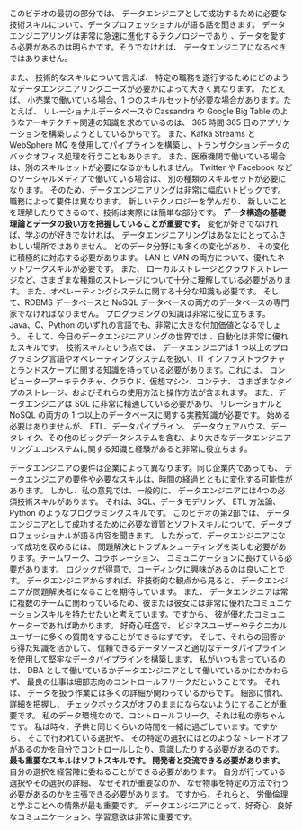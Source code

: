 このビデオの最初の部分では、 データエンジニアとして成功するために必要な技術スキルについて、データプロフェッショナルが語る話を聞きます。 データエンジニアリングは非常に急速に進化するテクノロジーであり 、データを愛する必要があるのは明らかです。そうでなければ、 データエンジニアになるべきではありません。

また、 技術的なスキルについて言えば、 特定の職務を遂行するためにどのようなデータエンジニアリングニーズが必要かによって大きく異なります。
たとえば、 小売業で働いている場合、1 つのスキルセットが必要な場合があります。たとえば、 リレーショナルデータベースや Cassandra や Google Big Table のようなアーキテクチャ関連の知識を求めているのは、 365 時間 365 日のアプリケーションを構築しようとしているからです。 
また、Kafka Streams と WebSphere MQ を使用してパイプラインを構築し、トランザクションデータのバックオフィス処理を行うこともあります。 
また、医療機関で働いている場合は、別のスキルセットが必要になるかもしれません。 
Twitter や Facebook などのソーシャルメディアで働いている場合は、 別の種類のスキルセットが必要になります。
そのため、データエンジニアリングは非常に幅広いトピックです。 職務によって要件は異なります。 新しいテクノロジーを学んだり、 新しいことを理解したりできるので、技術は実際には簡単な部分です。 
**データ構造の基礎理論とデータの扱い方を把握していることが重要です。** 変化が好きでなければ、学ぶのが好きでなければ、 データエンジニアリングはあなたにとってふさわしい場所ではありません。 どのデータ分野にも多くの変化があり、 その変化に積極的に対応する必要があります。
LAN と VAN の両方について、優れたネットワークスキルが必要です。 
また、 ローカルストレージとクラウドストレージなど、さまざまな種類のストレージについて十分に理解している必要があります。 
また、オペレーティングシステムに関する十分な知識も必要です。 
そして、RDBMS データベースと NoSQL データベースの両方のデータベースの専門家でなければなりません。
プログラミングの知識は非常に役に立ちます。 Java、C、Python のいずれの言語でも、非常に大きな付加価値となるでしょう。 
そして、今日のデータエンジニアリングの世界では 、自動化は非常に優れたスキルです。
技術スキルという点では、 データエンジニアは 1 つ以上のプログラミング言語やオペレーティングシステムを扱い、IT インフラストラクチャとランドスケープに関する知識を持っている必要があります。これには、 コンピューターアーキテクチャ、クラウド、仮想マシン、コンテナ、 さまざまなタイプのストレージ、およびそれらの使用方法と操作方法が含まれます。 
また、データエンジニアは SQL に非常に精通している必要があり、 リレーショナルと NoSQL の両方の 1 つ以上のデータベースに関する実務知識が必要です。 
始める必要はありませんが、 ETL、データパイプライン、 データウェアハウス、データレイク、その他のビッグデータシステムを含む、より大きなデータエンジニアリングエコシステムに関する知識と経験があると非常に役立ちます。 

データエンジニアの要件は企業によって異なります。同じ企業内であっても、 データエンジニアの要件や必要なスキルは、時間の経過とともに変化する可能性があります。 
しかし、私の意見では、一般的に、 データエンジニアには4つの必須技術スキルがあります。
それは、SQL、データモデリング、 ETL 方法論、Python のようなプログラミングスキルです。 
このビデオの第2部では、 データエンジニアとして成功するために必要な資質とソフトスキルについて、データプロフェッショナルが語る内容を聞きます。 
したがって、データエンジニアになって成功を収めるには、 問題解決とトラブルシューティングを楽しむ必要があります。チームワーク、コラボレーション、 コミュニケーションに長けている必要があります。 
ロジックが得意で、コーディングに興味があるのは良いことです。 データエンジニアからすれば、非技術的な観点から見ると、 データエンジニアが問題解決者になることを期待しています。
また、 データエンジニアは常に複数のチームに関わっているため、彼または彼女には非常に優れたコミュニケーションスキルを持たせたいと考えています。ですから、
彼が優れたコミュニケーターであれば助かります。 好奇心旺盛で、 ビジネスユーザーやテクニカルユーザーに多くの質問をすることができるはずです。 
そして、それらの回答から得た知識を活かして、 信頼できるデータソースと適切なデータパイプラインを使用して堅牢なデータパイプラインを構築します。
私がいつも言っているのは、 DBA として働いているかデータエンジニアとして働いているかにかかわらず、 最良の仕事は細部志向のコントロールフリークだということです。
それは、 データを扱う作業には多くの詳細が関わっているからです。 細部に慣れ、 詳細を把握し、 チェックボックスがオフのままにならないようにすることが重要です。 
私のデータ環境なので、コントロールフリーク。それは私の赤ちゃんです。 私は時々、子供と同じくらいの時間を一緒に過ごしています。ですから、 そこで行われている選択や、 その特定の選択にはどのようなトレードオフがあるのかを自分でコントロールしたり、意識したりする必要があるのです。
**最も重要なスキルはソフトスキルです。 開発者と交流できる必要があります。** 自分の選択を経営陣に委ねることができる必要があります。 
自分が行っている選択やその選択の詳細、 なぜそれが重要なのか、 なぜ物事を特定の方法で行う必要があるのかを主張できる必要があります。
ですから、それらと、 労働倫理と学ぶことへの情熱が最も重要です。 
データエンジニアにとって、好奇心、良好なコミュニケーション、学習意欲は非常に重要です。